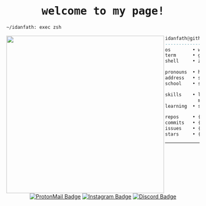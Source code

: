 <h1 align="center"><samp>welcome to my page!</samp></h1>

```sh
~/idanfath: exec zsh
```

<img align="left" src="https://github.com/idanfath.png" width="411" />

```haskell
idanfath@github
------------------------------
os        • win 11
term      • git bash, win term
shell     • zsh 5.9

pronouns  • he/him
address   • sulawesi selatan, indonesia
school    • smk telkom makassar

skills    • laravel, typescript, tailwindcss,
            mysql, figma, vue.js
learning  • svelte, flutter, react.js, lua, go

repos     • {{ REPOSITORIES }} (contributed: {{ REPOSITORIES_CONTRIBUTED_TO }})
commits   • {{ COMMITS }}
issues    • {{ ISSUES }}
stars     • {{ STARS }}
```

<hr />

<div align="center">

  [![ProtonMail Badge](https://img.shields.io/badge/ProtonMail-8B89CC?style=for-the-badge&logo=protonmail&logoColor=white)](mailto:idanfath@proton.me)
  [![Instagram Badge](https://img.shields.io/badge/Instagram-E4405F?style=for-the-badge&logo=instagram&logoColor=white)](https://www.instagram.com/idanne.dev/)
  [![Discord Badge](https://img.shields.io/badge/Discord-7289DA?style=for-the-badge&logo=discord&logoColor=white)](https://discord.com/users/920170087800012830)

</div>
